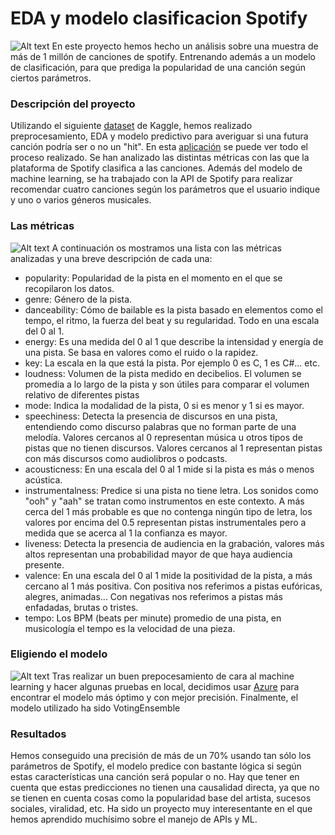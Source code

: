 # EDA y modelo clasificacion Spotify
![Alt text](https://haulixdaily.com/wp-content/uploads/2019/12/Screen-Shot-2019-12-12-at-12.34.54-PM.png "haulixdaily.com")
En este proyecto hemos hecho un análisis sobre una muestra de más de 1 millón de canciones de spotify. Entrenando además a un modelo de clasificación, para que prediga la popularidad de una canción según ciertos parámetros.

### Descripción del proyecto
Utilizando el siguiente [dataset](https://www.kaggle.com/datasets/ziriantahirli/million-song-data-analysis-2) de Kaggle, hemos realizado preprocesamiento, EDA y modelo predictivo para averiguar si una futura canción podría ser o no un "hit". En esta [aplicación](https://spotifyanalytics.streamlit.app/) se puede ver todo el proceso realizado. Se han analizado las distintas métricas con las que la plataforma de Spotify clasifica a las canciones.
Además del modelo de machine learning, se ha trabajado con la API de Spotify para realizar recomendar cuatro canciones según los parámetros que el usuario indique y uno o varios géneros musicales.

### Las métricas
![Alt text](https://miro.medium.com/v2/resize:fit:1200/1*11PPfOeamPrWUeP4O5Riug.png "lab.songstats.com")
A continuación os mostramos una lista con las métricas analizadas y una breve descripción de cada una:
* popularity: Popularidad de la pista en el momento en el que se recopilaron los datos.
* genre: Género de la pista.
* danceability: Cómo de bailable es la pista basado en elementos como el tempo, el ritmo, la fuerza del beat y su regularidad. Todo en una escala del 0 al 1.
* energy: Es una medida del 0 al 1 que describe la intensidad y energía de una pista. Se basa en valores como el ruido o la rapidez.
* key: La escala en la que está la pista. Por ejemplo 0 es C, 1 es C#... etc.
* loudness: Volumen de la pista medido en decibelios. El volumen se promedia a lo largo de la pista y son útiles para comparar el volumen relativo de diferentes pistas
* mode: Indica la modalidad de la pista, 0 si es menor y 1 si es mayor.
* speechiness: Detecta la presencia de discursos en una pista, entendiendo como discurso palabras que no forman parte de una melodía. Valores cercanos al 0 representan música u otros tipos de pistas que no tienen discursos. Valores cercanos al 1 representan pistas con más discursos como audiolibros o podcasts.
* acousticness: En una escala del 0 al 1 mide si la pista es más o menos acústica.
* instrumentalness: Predice si una pista no tiene letra. Los sonidos como "ooh" y "aah" se tratan como instrumentos en este contexto. A más cerca del 1 más probable es que no contenga ningún tipo de letra, los valores por encima del 0.5 representan pistas instrumentales pero a medida que se acerca al 1 la confianza es mayor.
* liveness: Detecta la presencia de audiencia en la grabación, valores más altos representan una probabilidad mayor de que haya audiencia presente.
* valence: En una escala del 0 al 1 mide la positividad de la pista, a más cercano al 1 más positiva. Con positiva nos referimos a pistas eufóricas, alegres, animadas... Con negativas nos referimos a pistas más enfadadas, brutas o tristes.
* tempo: Los BPM (beats per minute) promedio de una pista, en musicología el tempo es la velocidad de una pieza.

### Eligiendo el modelo
![Alt text](https://cdn.analyticsvidhya.com/wp-content/uploads/2024/02/Azure-Machine-Learning.jpg "analyticsvidhya.com")
Tras realizar un buen prepocesamiento de cara al machine learning y hacer algunas pruebas en local, decidimos usar [Azure](https://portal.azure.com/#home) para encontrar el modelo más óptimo y con mejor precisión. Finalmente, el modelo utilizado ha sido VotingEnsemble

### Resultados
Hemos conseguido una precisión de más de un 70% usando tan sólo los parámetros de Spotify, el modelo predice con bastante lógica si según estas características una canción será popular o no. Hay que tener en cuenta que estas predicciones no tienen una causalidad directa, ya que no se tienen en cuenta cosas como la popularidad base del artista, sucesos sociales, viralidad, etc.
Ha sido un proyecto muy interesentante en el que hemos aprendido muchísimo sobre el manejo de APIs y ML.